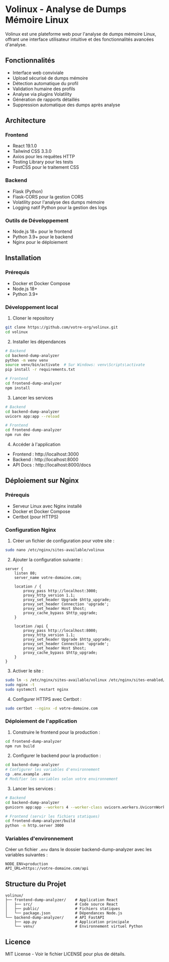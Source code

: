 # Volinux - Analyse de Dumps Mémoire Linux

Volinux est une plateforme web pour l'analyse de dumps mémoire Linux, offrant une interface utilisateur intuitive et des fonctionnalités avancées d'analyse.

## Fonctionnalités

- Interface web conviviale
- Upload sécurisé de dumps mémoire
- Détection automatique du profil
- Validation humaine des profils
- Analyse via plugins Volatility
- Génération de rapports détaillés
- Suppression automatique des dumps après analyse

## Architecture

### Frontend
- React 19.1.0
- Tailwind CSS 3.3.0
- Axios pour les requêtes HTTP
- Testing Library pour les tests
- PostCSS pour le traitement CSS

### Backend
- Flask (Python)
- Flask-CORS pour la gestion CORS
- Volatility pour l'analyse des dumps mémoire
- Logging natif Python pour la gestion des logs

### Outils de Développement
- Node.js 18+ pour le frontend
- Python 3.9+ pour le backend
- Nginx pour le déploiement

## Installation

### Prérequis

- Docker et Docker Compose
- Node.js 18+
- Python 3.9+

### Développement local

1. Cloner le repository
```bash
git clone https://github.com/votre-org/volinux.git
cd volinux
```

2. Installer les dépendances
```bash
# Backend
cd backend-dump-analyzer
python -m venv venv
source venv/bin/activate  # Sur Windows: venv\Scripts\activate
pip install -r requirements.txt

# Frontend
cd frontend-dump-analyzer
npm install
```

3. Lancer les services
```bash
# Backend
cd backend-dump-analyzer
uvicorn app:app --reload

# Frontend
cd frontend-dump-analyzer
npm run dev
```

4. Accéder à l'application
- Frontend : http://localhost:3000
- Backend : http://localhost:8000
- API Docs : http://localhost:8000/docs

## Déploiement sur Nginx

### Prérequis

- Serveur Linux avec Nginx installé
- Docker et Docker Compose
- Certbot (pour HTTPS)

### Configuration Nginx

1. Créer un fichier de configuration pour votre site :
```bash
sudo nano /etc/nginx/sites-available/volinux
```

2. Ajouter la configuration suivante :
```nginx
server {
    listen 80;
    server_name votre-domaine.com;

    location / {
        proxy_pass http://localhost:3000;
        proxy_http_version 1.1;
        proxy_set_header Upgrade $http_upgrade;
        proxy_set_header Connection 'upgrade';
        proxy_set_header Host $host;
        proxy_cache_bypass $http_upgrade;
    }

    location /api {
        proxy_pass http://localhost:8000;
        proxy_http_version 1.1;
        proxy_set_header Upgrade $http_upgrade;
        proxy_set_header Connection 'upgrade';
        proxy_set_header Host $host;
        proxy_cache_bypass $http_upgrade;
    }
}
```

3. Activer le site :
```bash
sudo ln -s /etc/nginx/sites-available/volinux /etc/nginx/sites-enabled/
sudo nginx -t
sudo systemctl restart nginx
```

4. Configurer HTTPS avec Certbot :
```bash
sudo certbot --nginx -d votre-domaine.com
```

### Déploiement de l'application

1. Construire le frontend pour la production :
```bash
cd frontend-dump-analyzer
npm run build
```

2. Configurer le backend pour la production :
```bash
cd backend-dump-analyzer
# Configurer les variables d'environnement
cp .env.example .env
# Modifier les variables selon votre environnement
```

3. Lancer les services :
```bash
# Backend
cd backend-dump-analyzer
gunicorn app:app --workers 4 --worker-class uvicorn.workers.UvicornWorker --bind 0.0.0.0:8000

# Frontend (servir les fichiers statiques)
cd frontend-dump-analyzer/build
python -m http.server 3000
```

### Variables d'environnement

Créer un fichier `.env` dans le dossier backend-dump-analyzer avec les variables suivantes :
```env
NODE_ENV=production
API_URL=https://votre-domaine.com/api
```

## Structure du Projet

```
volinux/
├── frontend-dump-analyzer/    # Application React
│   ├── src/                   # Code source React
│   ├── public/                # Fichiers statiques
│   └── package.json           # Dépendances Node.js
└── backend-dump-analyzer/     # API FastAPI
    ├── app.py                 # Application principale
    └── venv/                  # Environnement virtuel Python
```

## Licence

MIT License - Voir le fichier LICENSE pour plus de détails.